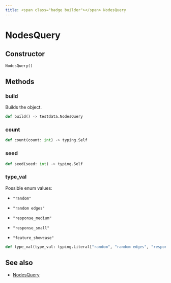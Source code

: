 ```yaml
---
title: <span class="badge builder"></span> NodesQuery
---
```

# <span class="badge builder"></span> NodesQuery

## Constructor

```python
NodesQuery()
```
## Methods

### <span class="badge object-method"></span> build

Builds the object.

```python
def build() -> testdata.NodesQuery
```

### <span class="badge object-method"></span> count

```python
def count(count: int) -> typing.Self
```

### <span class="badge object-method"></span> seed

```python
def seed(seed: int) -> typing.Self
```

### <span class="badge object-method"></span> type_val

Possible enum values:

 - `"random"` 

 - `"random edges"` 

 - `"response_medium"` 

 - `"response_small"` 

 - `"feature_showcase"` 

```python
def type_val(type_val: typing.Literal["random", "random edges", "response_medium", "response_small", "feature_showcase"]) -> typing.Self
```

## See also

 * <span class="badge object-type-class"></span> [NodesQuery](./object-NodesQuery.md)
